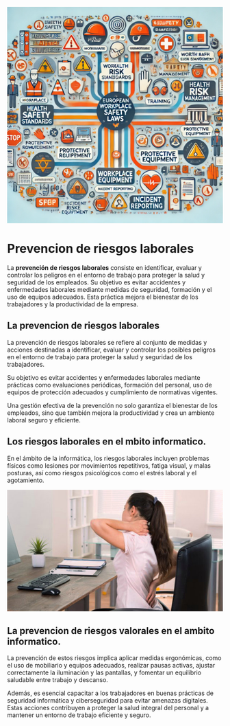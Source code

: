![Descripción de la imagen](img/aa.jpg)


# Prevencion de riesgos laborales

La **prevención de riesgos laborales** consiste en identificar, evaluar y controlar los peligros en el entorno de trabajo para proteger la salud y seguridad de los empleados. Su objetivo es evitar accidentes y enfermedades laborales mediante medidas de seguridad, formación y el uso de equipos adecuados. Esta práctica mejora el bienestar de los trabajadores y la productividad de la empresa.

## La prevencion de riesgos laborales

La prevención de riesgos laborales se refiere al conjunto de medidas y acciones destinadas a identificar, evaluar y controlar los posibles peligros en el entorno de trabajo para proteger la salud y seguridad de los trabajadores. 


Su objetivo es evitar accidentes y enfermedades laborales mediante prácticas como evaluaciones periódicas, formación del personal, uso de equipos de protección adecuados y cumplimiento de normativas vigentes. 


Una gestión efectiva de la prevención no solo garantiza el bienestar de los empleados, sino que también mejora la productividad y crea un ambiente laboral seguro y eficiente.

## Los riesgos laborales en el mbito informatico.

En el ámbito de la informática, los riesgos laborales incluyen problemas físicos como lesiones por movimientos repetitivos, fatiga visual, y malas posturas, así como riesgos psicológicos como el estrés laboral y el agotamiento. 

![dolor](img/dolormuscular.jpg)

## La prevencion de riesgos valorales en el ambito informatico.

La prevención de estos riesgos implica aplicar medidas ergonómicas, como el uso de mobiliario y equipos adecuados, realizar pausas activas, ajustar correctamente la iluminación y las pantallas, y fomentar un equilibrio saludable entre trabajo y descanso.

Además, es esencial capacitar a los trabajadores en buenas prácticas de seguridad informática y ciberseguridad para evitar amenazas digitales. Estas acciones contribuyen a proteger la salud integral del personal y a mantener un entorno de trabajo eficiente y seguro.

